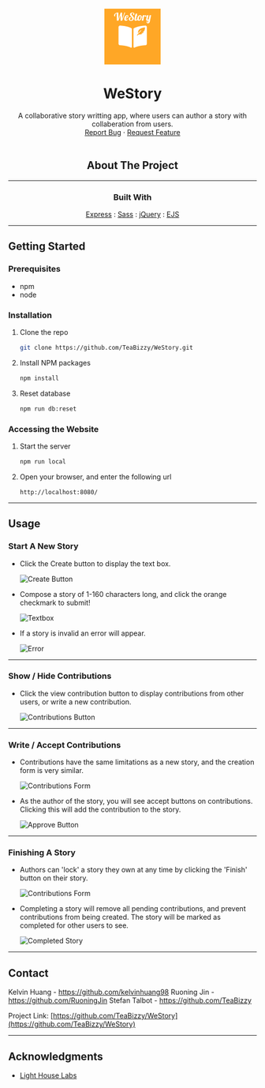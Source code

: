 <!-- PROJECT LOGO -->
<div align="center">

![Logo](docs/Logo.png)

# WeStory

<div align="center">
  A collaborative story writting app, where users can author a story with collaberation from users.
  <div>
    <a href="https://github.com/TeaBizzy/WeStory/issues">Report Bug</a>
    ·
    <a href="https://github.com/TeaBizzy/WeStory/issues">Request Feature</a>
  </div>
</div>
<br />

<!-- ABOUT THE PROJECT -->
## About The Project

---
### Built With

<a href="https://expressjs.com/">Express</a> : 
<a href="https://sass-lang.com/">Sass</a> : 
<a href="https://jquery.com/">jQuery</a> :
<a href="https://ejs.co/">EJS</a>

<div align="left">

---

<!-- GETTING STARTED -->
## Getting Started

### Prerequisites

* npm
* node

### Installation

1. Clone the repo
   ```sh
   git clone https://github.com/TeaBizzy/WeStory.git
   ```
2. Install NPM packages
   ```sh
   npm install
   ```
2. Reset database
   ```sh
   npm run db:reset
   ```

### Accessing the Website

1. Start the server
   ```sh
   npm run local
   ```
2. Open your browser, and enter the following url
   ```
   http://localhost:8080/
   ```

---
<!-- USAGE EXAMPLES -->
## Usage

### Start A New Story
* Click the Create button to display the text box.

  ![Create Button]()

* Compose a story of 1-160 characters long, and click the orange checkmark to submit!

  ![Textbox]()

* If a story is invalid an error will appear.

  ![Error]()

---

### Show / Hide Contributions

* Click the view contribution button to display contributions from other users, or write a new contribution.

  ![Contributions Button]()

---

### Write / Accept Contributions

* Contributions have the same limitations as a new story, and the creation form is very similar.

  ![Contributions Form]()

* As the author of the story, you will see accept buttons on contributions. Clicking this will add the contribution to the story.

  ![Approve Button]()

---

### Finishing A Story

* Authors can 'lock' a story they own at any time by clicking the 'Finish' button on their story.

  ![Contributions Form]()

* Completing a story will remove all pending contributions, and prevent contributions from being created. The story will be marked as completed for other users to see.

  ![Completed Story]()

---

<!-- CONTACT -->
## Contact

Kelvin Huang - https://github.com/kelvinhuang98
Ruoning Jin - https://github.com/RuoningJin
Stefan Talbot - https://github.com/TeaBizzy

Project Link: [https://github.com/TeaBizzy/WeStory](https://github.com/TeaBizzy/WeStory)

---

<!-- ACKNOWLEDGMENTS -->
## Acknowledgments

* [Light House Labs](https://www.lighthouselabs.ca/)
